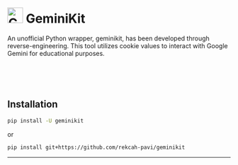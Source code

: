 # <img src="https://www.gstatic.com/lamda/images/gemini_sparkle_v002_d4735304ff6292a690345.svg" width="35px" alt="Gemini Icon" /> GeminiKit

An unofficial Python wrapper, geminikit, has been developed through reverse-engineering. This tool utilizes cookie values to interact with Google Gemini for educational purposes.

<br><br><br>


## Installation
```bash
pip install -U geminikit
```
or

```bash
pip install git+https://github.com/rekcah-pavi/geminikit
```



***
